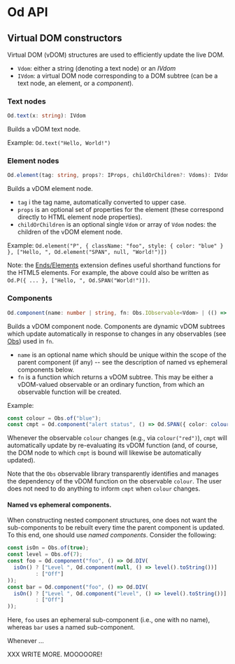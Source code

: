 # Od API

## Virtual DOM constructors

Virtual DOM (vDOM) structures are used to efficiently update the live DOM.

* `Vdom`: either a string (denoting a text node) or an _IVdom_
* `IVdom`: a virtual DOM node corresponding to a DOM subtree (can be a text node, an element, or a _component_).

### Text nodes
```TypeScript
Od.text(x: string): IVdom
```
Builds a vDOM text node.

Example: `Od.text("Hello, World!")`

### Element nodes
```TypeScript
Od.element(tag: string, props?: IProps, childOrChildren?: Vdoms): IVdom
```
Builds a vDOM element node.
* `tag` i the tag name, automatically converted to upper case.
* `props` is an optional set of properties for the element (these correspond directly to HTML element node properties).
* `childOrChildren` is an optional single `Vdom` or array of `Vdom` nodes: the children of the vDOM element node.

Example: `Od.element("P", { className: "foo", style: { color: "blue" } }, ["Hello, ", Od.element("SPAN", null, "World!")])`

Note: the [Ends/Elements](../Od/Ends/Elements.ts) extension defines useful shorthand functions for the HTML5 elements.  For example, the above could also be written as `Od.P({ ... }, ["Hello, ", Od.SPAN("World!")])`.

### Components
```TypeScript
Od.component(name: number | string, fn: Obs.IObservable<Vdom> | (() => Vdom))
```
Builds a vDOM component node.  Components are dynamic vDOM subtrees which update automatically in response to changes in any observables (see [Obs](Obs.ts)) used in `fn`.
* `name` is an optional name which should be unique within the scope of the parent component (if any) -- see the description of named vs ephemeral components below.
* `fn` is a function which returns a vDOM subtree.  This may be either a vDOM-valued observable or an ordinary function, from which an observable function will be created.

Example:
```TypeScript
const colour = Obs.of("blue");
const cmpt = Od.component("alert status", () => Od.SPAN({ color: colour() }, "Alert!"));
```
Whenever the observable `colour` changes (e.g., via `colour("red")`), `cmpt` will automatically update by re-evaluating its vDOM function (and, of course, the DOM node to which `cmpt` is bound will likewise be automatically updated).

Note that the `Obs` observable library transparently identifies and manages the dependency of the vDOM function on the observable `colour`.  The user does not need to do anything to inform `cmpt` when `colour` changes.

#### Named vs ephemeral components.

When constructing nested component structures, one does not want the sub-components to be rebuilt every time the parent component is updated.  To this end, one should use _named components_.  Consider the following:
```TypeScript
const isOn = Obs.of(true);
const level = Obs.of(7);
const foo = Od.component("foo", () => Od.DIV(
  isOn() ? ["Level ", Od.component(null, () => level().toString())]
         : ["Off"]
));
const bar = Od.component("foo", () => Od.DIV(
  isOn() ? ["Level ", Od.component("level", () => level().toString())]
         : ["Off"]
));
```
Here, `foo` uses an ephemeral sub-component (i.e., one with no name), whereas `bar` uses a named sub-component.

Whenever ...


XXX WRITE MORE.  MOOOOORE!
